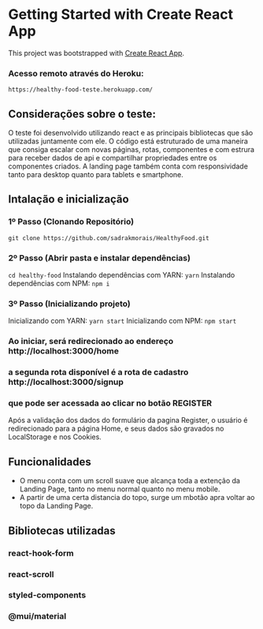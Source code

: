 # Getting Started with Create React App

This project was bootstrapped with [Create React App](https://github.com/facebook/create-react-app).

### Acesso remoto através do Heroku:
`https://healthy-food-teste.herokuapp.com/`

## Considerações sobre o teste:

O teste foi desenvolvido utilizando react e as principais bibliotecas que são utilizadas juntamente com ele. O código está estruturado de uma maneira que consiga escalar com novas páginas, rotas, componentes e com estrura para receber dados de api e compartilhar propriedades entre os componentes criados. A landing page também conta com responsividade tanto para desktop quanto para tablets e smartphone.

## Intalação e inicialização

### 1º Passo (Clonando Repositório)

`git clone https://github.com/sadrakmorais/HealthyFood.git`

### 2º Passo (Abrir pasta e instalar dependências)

`cd healthy-food`
Instalando dependências com YARN:
`yarn`
Instalando dependências com NPM:
`npm i`

### 3º Passo (Inicializando projeto)

Inicializando com YARN:
`yarn start`
Inicializando com NPM:
`npm start`

### Ao iniciar, será redirecionado ao endereço http://localhost:3000/home
### a segunda rota disponível é a rota de cadastro http://localhost:3000/signup
### que pode ser acessada ao clicar no botão REGISTER

Após a validação dos dados do formulário da pagina Register, o usuário é redirecionado para a página Home, e seus dados são gravados no LocalStorage e nos Cookies.


## Funcionalidades

- O menu conta com um scroll suave que alcança toda a extenção da Landing Page, tanto no menu normal quanto no menu mobile.
- A partir de uma certa distancia do topo, surge um mbotão apra voltar ao topo da Landing Page.

## Bibliotecas utilizadas

### react-hook-form
### react-scroll
### styled-components
### @mui/material



